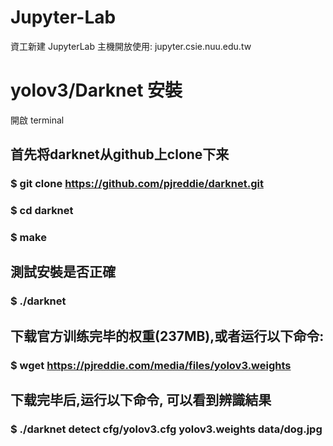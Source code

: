 # Jupyter-Lab
資工新建 JupyterLab 主機開放使用: jupyter.csie.nuu.edu.tw

# yolov3/Darknet 安裝
開啟 terminal
## 首先将darknet从github上clone下来
### $ git clone https://github.com/pjreddie/darknet.git
### $ cd darknet
### $ make

## 測試安裝是否正確
### $ ./darknet

## 下载官方训练完毕的权重(237MB),或者运行以下命令:
### $ wget https://pjreddie.com/media/files/yolov3.weights

## 下载完毕后,运行以下命令, 可以看到辨識結果
### $ ./darknet detect cfg/yolov3.cfg yolov3.weights data/dog.jpg


